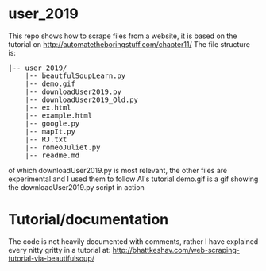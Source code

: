 # user_2019
This repo shows how to scrape files from a website, it is based on the tutorial on http://automatetheboringstuff.com/chapter11/
The file structure is:
<pre>
|-- user_2019/
	|-- beautfulSoupLearn.py
	|-- demo.gif
	|-- downloadUser2019.py
	|-- downloadUser2019_Old.py
	|-- ex.html
	|-- example.html
	|-- google.py
	|-- mapIt.py
	|-- RJ.txt
	|-- romeoJuliet.py
	|-- readme.md
</pre>

of which downloadUser2019.py is most relevant, the other files are experimental and I used them to follow Al's tutorial
demo.gif is a gif showing the downloadUser2019.py script in action

# Tutorial/documentation
The code is not heavily documented with comments, rather I have explained every nitty gritty in a tutorial at: http://bhattkeshav.com/web-scraping-tutorial-via-beautifulsoup/
